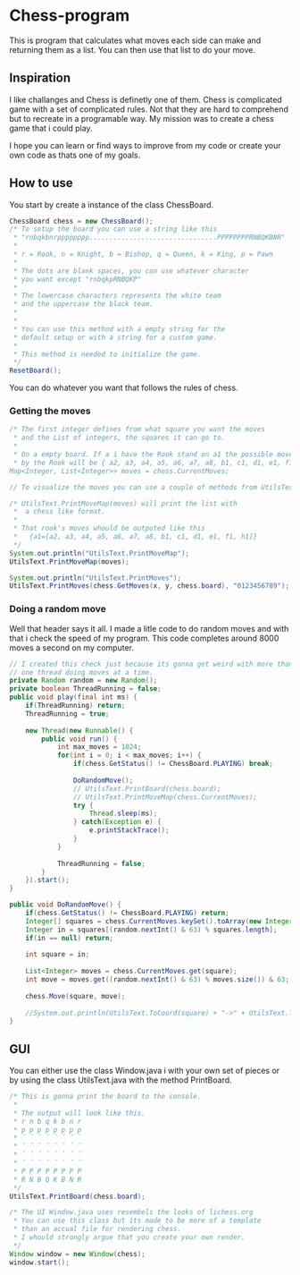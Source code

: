 # Chess-program

This is program that calculates what moves each side can make and returning them as a list.
You can then use that list to do your move.


## Inspiration
I like challanges and Chess is definetly one of them.
Chess is complicated game with a set of complicated rules.
Not that they are hard to comprehend but to recreate in a programable way.
My mission was to create a chess game that i could play.

I hope you can learn or find ways to improve from my code or create your own code as thats one of my goals.

## How to use

You start by create a instance of the class ChessBoard.
``` java
ChessBoard chess = new ChessBoard();
/* To setup the board you can use a string like this
 * "rnbqkbnrpppppppp................................PPPPPPPPRNBQKBNR"
 * 
 * r = Rook, n = Knight, b = Bishop, q = Queen, k = King, p = Pawn
 * 
 * The dots are blank spaces, you can use whatever character
 * you want except "rnbqkpRNBQKP"
 * 
 * The lowercase characters represents the white team
 * and the uppercase the black team.
 *
 *
 * You can use this method with a empty string for the
 * default setup or with a string for a custom game.
 * 
 * This method is needed to initialize the game.
 */
ResetBoard();
```

You can do whatever you want that follows the rules of chess.

### Getting the moves
``` java
/* The first integer defines from what square you want the moves
 * and the List of integers, the squares it can go to.
 *
 * On a empty board. If a i have the Rook stand on a1 the possible moves
 * by the Rook will be { a2, a3, a4, a5, a6, a7, a8, b1, c1, d1, e1, f1, h1 }
Map<Integer, List<Integer>> moves = chess.CurrentMoves;

// To visualize the moves you can use a couple of methods from UtilsText

/* UtilsText.PrintMoveMap(moves) will print the list with
 *  a chess like format.
 *
 * That rook's moves whould be outputed like this
 *   {a1=[a2, a3, a4, a5, a6, a7, a8, b1, c1, d1, e1, f1, h1]}
 */
System.out.println("UtilsText.PrintMoveMap");
UtilsText.PrintMoveMap(moves);

System.out.println("UtilsText.PrintMoves");
UtilsText.PrintMoves(chess.GetMoves(x, y, chess.board), "0123456789");
```

### Doing a random move

Well that header says it all.
I made a litle code to do random moves and with that i check the speed of my program.
This code completes around 8000 moves a second on my computer.

``` java
// I created this check just because its gonna get weird with more than
// one thread doing moves at a time.
private Random random = new Random();
private boolean ThreadRunning = false;
public void play(final int ms) {
    if(ThreadRunning) return;
    ThreadRunning = true;
    
    new Thread(new Runnable() {
        public void run() {
            int max_moves = 1024;
            for(int i = 0; i < max_moves; i++) {
                if(chess.GetStatus() != ChessBoard.PLAYING) break;
                
                DoRandomMove();
                // UtilsText.PrintBoard(chess.board);
                // UtilsText.PrintMoveMap(chess.CurrentMoves);
                try {
                    Thread.sleep(ms);
                } catch(Exception e) {
                    e.printStackTrace();
                }
            }
            
            ThreadRunning = false;
        }
    }).start();
}

public void DoRandomMove() {
    if(chess.GetStatus() != ChessBoard.PLAYING) return;
    Integer[] squares = chess.CurrentMoves.keySet().toArray(new Integer[1]);
    Integer in = squares[(random.nextInt() & 63) % squares.length];
    if(in == null) return;
    
    int square = in;
    
    List<Integer> moves = chess.CurrentMoves.get(square);
    int move = moves.get((random.nextInt() & 63) % moves.size()) & 63;
    
    chess.Move(square, move);
    
    //System.out.println(UtilsText.ToCoord(square) + "->" + UtilsText.ToCoord(move) + ", " + chess.GetMove());
}
```

## GUI

You can either use the class Window.java i with your own set of pieces
or by using the class UtilsText.java with the method PrintBoard.

``` java
/* This is gonna print the board to the console.
 *
 * The output will look like this.
 * r n b q k b n r
 * p p p p p p p p
 * ´ ´ ´ ´ ´ ´ ´ ´
 * ´ ´ ´ ´ ´ ´ ´ ´
 * ´ ´ ´ ´ ´ ´ ´ ´
 * ´ ´ ´ ´ ´ ´ ´ ´
 * P P P P P P P P
 * R N B Q K B N R
 */
UtilsText.PrintBoard(chess.board);

/* The UI Window.java uses resembels the looks of lichess.org
 * You can use this class but its made to be more of a template
 * than an accual file for rendering chess.
 * I whould strongly argue that you create your own render.
 */
Window window = new Window(chess);
window.start();
```
